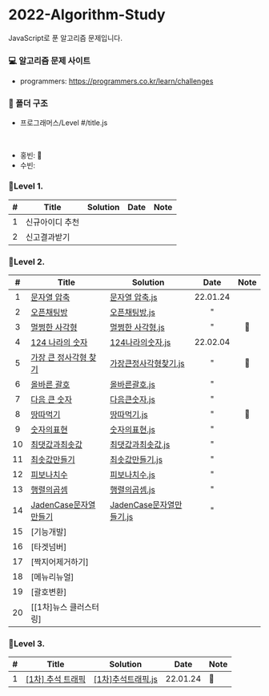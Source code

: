 # 2022-Algorithm-Study

JavaScript로 푼 알고리즘 문제입니다.

### 💻 알고리즘 문제 사이트

- programmers: https://programmers.co.kr/learn/challenges

### 📁 폴더 구조

- 프로그래머스/Level #/title.js

<br>

- 홍빈: 👻
- 수빈:

### 📍Level 1.

|  #  | Title           | Solution | Date | Note |
| :-: | --------------- | -------- | :-: | :-: |
|  1  | 신규아이디 추천 |          |      |
|  2  | 신고결과받기    |          |      |

### 📍Level 2.

|  #  | Title                                                                              | Solution                                                     | Date     | Note |
| :-: | ---------------------------------------------------------------------------------- | ------------------------------------------------------------ | :-: | :-: |
|  1  | [문자열 압축](https://programmers.co.kr/learn/courses/30/lessons/60057)            | [문자열 압축.js](./프로그래머스/Level%202/문자열%20압축.js)      | 22.01.24 |      |
|  2  | [오픈채팅방](https://programmers.co.kr/learn/courses/30/lessons/42888)             | [오픈채팅방.js](./프로그래머스/Level%202/오픈채팅방.js)         | " |      |
|  3  | [멀쩡한 사각형](https://programmers.co.kr/learn/courses/30/lessons/62048)          | [멀쩡한 사각형.js](./프로그래머스/Level%202/멀쩡한%20사각형.js)    | " | 👻   |
|  4  | [124 나라의 숫자](https://programmers.co.kr/learn/courses/30/lessons/12899)        | [124나라의숫자.js](./프로그래머스/Level%202/124나라의숫자.js)      | 22.02.04   |      |
|  5  | [가장 큰 정사각형 찾기](https://programmers.co.kr/learn/courses/30/lessons/12905)  | [가장큰정사각형찾기.js](./프로그래머스/Level%202/가장큰정사각형찾기.js) |  " | 👻   |
|  6  | [올바른 괄호](https://programmers.co.kr/learn/courses/30/lessons/12909)            | [올바른괄호.js](./프로그래머스/Level%202/올바른괄호.js)         |      "    |      |
|  7  | [다음 큰 숫자](https://programmers.co.kr/learn/courses/30/lessons/12911)           | [다음큰숫자.js](./프로그래머스/Level%202/다음큰숫자.js)         |       "   |      |
|  8  | [땅따먹기](https://programmers.co.kr/learn/courses/30/lessons/12913)               |  [땅따먹기.js](./프로그래머스/Level%202/땅따먹기.js)                                                            | "         | 👻   |
|  9  | [숫자의표현](https://programmers.co.kr/learn/courses/30/lessons/12924)            |    [숫자의표현.js](./프로그래머스/Level%202/숫자의표현.js)                                                             |   "       |      |
| 10  | [최댓값과최솟값](https://programmers.co.kr/learn/courses/30/lessons/12939)        |  [최댓값과최솟값.js](./프로그래머스/Level%202/최댓값과최솟값.js)                                                             |     "     |      |
| 11  | [최솟값만들기](https://programmers.co.kr/learn/courses/30/lessons/12941)          |   [최솟값만들기.js](./프로그래머스/Level%202/최솟값만들기.js)                                                            |   "       |      |
| 12  | [피보나치수](https://programmers.co.kr/learn/courses/30/lessons/12945)            |  [피보나치수.js](./프로그래머스/Level%202/피보나치수.js)                                                             |   "       |      |
| 13  | [행렬의곱셈](https://programmers.co.kr/learn/courses/30/lessons/12949)            |   [행렬의곱셈.js](./프로그래머스/Level%202/행렬의곱셈.js)                                                            |    "      |      |
| 14  | [JadenCase문자열만들기](https://programmers.co.kr/learn/courses/30/lessons/12951) | [JadenCase문자열만들기.js](./프로그래머스/Level%202/JadenCase문자열만들기.js)                                                              |      "    |      |
| 15  | [기능개발]       |                                                              |          |      |
| 16  | [타겟넘버]       |                                                              |          |      |
| 17  | [짝지어제거하기]       |                                                              |          |      |
| 18  | [메뉴리뉴얼]       |                                                              |          |      |
| 19  | [괄호변환]       |                                                              |          |      |
| 20  | [[1차]뉴스 클러스터링]       |                                                              |          |      |


### 📍Level 3.

|  #  | Title                                                                         | Solution | Date     | Note |
| :-: | ----------------------------------------------------------------------------- | -------- | -------- | ---- |
|  1  | [[1차] 추석 트래픽](https://programmers.co.kr/learn/courses/30/lessons/17676) |      [[1차]추석트래픽.js](./프로그래머스/Level%203/[1차]추석트래픽.js)         | 22.01.24 | 👻   |
